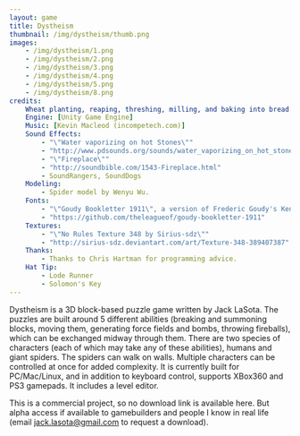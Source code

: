 ```yaml
---
layout: game
title: Dystheism
thumbnail: /img/dystheism/thumb.png
images:
    - /img/dystheism/1.png
    - /img/dystheism/2.png
    - /img/dystheism/3.png
    - /img/dystheism/4.png
    - /img/dystheism/5.png
    - /img/dystheism/8.png
credits:
    Wheat planting, reaping, threshing, milling, and baking into bread: [Jack LaSota]
    Engine: [Unity Game Engine]
    Music: [Kevin Macleod (incompetech.com)]
    Sound Effects:
        - "\"Water vaporizing on hot Stones\""
        - "http://www.pdsounds.org/sounds/water_vaporizing_on_hot_stones"
        - "\"Fireplace\""
        - "http://soundbible.com/1543-Fireplace.html"
        - SoundRangers, SoundDogs
    Modeling:
        - Spider model by Wenyu Wu.
    Fonts:
        - "\"Goudy Bookletter 1911\", a version of Frederic Goudy's Kennerley Oldstyle updated by Barry Schwartz."
        - "https://github.com/theleagueof/goudy-bookletter-1911"
    Textures:
        - "\"No Rules Texture 348 by Sirius-sdz\""
        - "http://sirius-sdz.deviantart.com/art/Texture-348-389407387"
    Thanks:
        - Thanks to Chris Hartman for programming advice.
    Hat Tip:
        - Lode Runner
        - Solomon's Key
---
```


Dystheism is a 3D block-based puzzle game written by Jack LaSota. The puzzles are built around 5 different abilities (breaking and summoning blocks, moving them, generating force fields and bombs, throwing fireballs), which can be exchanged midway through them. There are two species of characters (each of which may take any of these abilities), humans and giant spiders. The spiders can walk on walls. Multiple characters can be controlled at once for added complexity. It is currently built for PC/Mac/Linux, and in addition to keyboard control, supports XBox360 and PS3 gamepads. It includes a level editor.

This is a commercial project, so no download link is available here. But alpha access if available to gamebuilders and people I know in real life (email <jack.lasota@gmail.com> to request a download).
